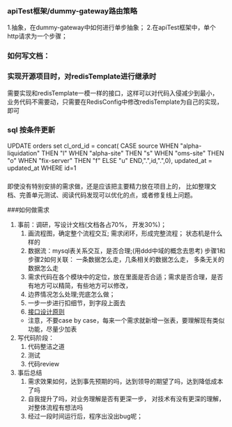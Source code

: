 ### apiTest框架/dummy-gateway路由策略
1.抽象，在dummy-gateway中如何进行单步抽象；
2.在apiTest框架中，单个http请求为一个步骤；

### 如何写文档：

### 实现开源项目时，对redisTemplate进行继承时
需要实现和redisTemplate一模一样的接口，这样可以对代码入侵减少到最小，  
业务代码不需要动，只需要在RedisConfig中修改redisTemplate为自己的实现，即可


###  sql 按条件更新
UPDATE orders set cl_ord_id = concat(
CASE source
WHEN  "alpha-liquidation" THEN "l"
WHEN "alpha-site" THEN "s"
WHEN "oms-site" THEN "o"
WHEN "fix-server" THEN "f"
ELSE "u"
END,".",id,".",0), updated_at = updated_at WHERE id=1


###
即使没有特别安排的需求做，还是应该把主要精力放在项目上的，
比如整理文档、完善单元测试、阅读代码发现可以优化的点，或者修复线上问题。


###如何做需求
1. 事前：调研，写设计文档(文档各占70%， 开发30%)；
    1. 画流程图，确定整个流程交互; 需求闭环，形成完整流程； 状态机是什么样的
    2. 数据流：mysql表关系交互，是否合理;(用ddd中域的概念去思考)
          步骤1和步骤2如何关联： 一条数据怎么走，几条相关的数据怎么走， 多条无关的数据怎么走
    3. 需求代码在各个模块中的定位，放在里面是否合适；需求是否合理，是否有地方可以精简，有些地方可以修改，
    3. 边界情况怎么处理;兜底怎么做；
    4. 一步一步进行扣细节，到字段上面去
    5. [接口设计原则](../design-model/接口设计原则.md)
    * 注意，不要case by case，每来一个需求就新增一张表，要理解现有类似功能，尽量少加表
2. 写代码阶段：
    1. 代码整洁之道
    2. 测试
    3. 代码review
3. 事后总结
    1. 需求效果如何，达到事先预期的吗，达到领导的期望了吗，达到降低成本了吗
    2. 自我提升了吗，对业务理解是否有更深一步， 对技术有没有更深的理解，对整体流程有想法吗
    3. 经过一段时间运行后，程序出没出bug呢；
  